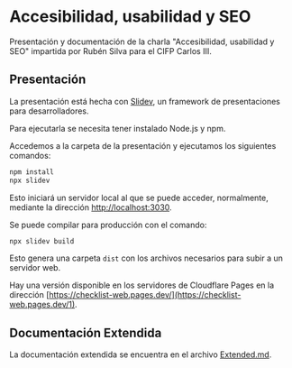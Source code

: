 # Accesibilidad, usabilidad y SEO

Presentación y documentación de la charla "Accesibilidad, usabilidad y SEO" impartida por Rubén Silva para el CIFP Carlos III.

## Presentación

La presentación está hecha con [Slidev](https://sli.dev/), un framework de presentaciones para desarrolladores.

Para ejecutarla se necesita tener instalado Node.js y npm.

Accedemos a la carpeta de la presentación y ejecutamos los siguientes comandos:

```bash
npm install
npx slidev
```

Esto iniciará un servidor local al que se puede acceder, normalmente, mediante la dirección [http://localhost:3030](http://localhost:3030).

Se puede compilar para producción con el comando:

```bash
npx slidev build
```

Esto genera una carpeta `dist` con los archivos necesarios para subir a un servidor web.

Hay una versión disponible en los servidores de Cloudflare Pages en la dirección [https://checklist-web.pages.dev/](https://checklist-web.pages.dev/1).

## Documentación Extendida

La documentación extendida se encuentra en el archivo [Extended.md](Extended.md).

